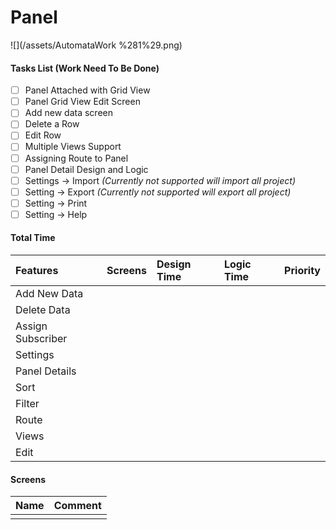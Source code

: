 # Panel

![](/assets/AutomataWork %281%29.png)

#### Tasks List \(Work Need To Be Done\)

* [ ] Panel Attached with Grid View
* [ ] Panel Grid View Edit Screen
* [ ] Add new data screen
* [ ] Delete a Row
* [ ] Edit Row
* [ ] Multiple Views Support
* [ ] Assigning Route to Panel
* [ ] Panel Detail Design and Logic
* [ ] Settings -&gt; Import _\(Currently not supported will import all project\)_
* [ ] Setting -&gt; Export _\(Currently not supported will export all project\)_
* [ ] Setting -&gt; Print
* [ ] Setting -&gt; Help

#### 

#### Total Time

| Features | Screens | Design Time | Logic Time | Priority |
| :--- | :--- | :--- | :--- | :--- |
| Add New Data |  |  |  |  |
| Delete Data |  |  |  |  |
| Assign Subscriber |  |  |  |  |
| Settings |  |  |  |  |
| Panel Details |  |  |  |  |
| Sort |  |  |  |  |
| Filter |  |  |  |  |
| Route |  |  |  |  |
| Views |  |  |  |  |
| Edit |  |  |  |  |

#### Screens

| Name | Comment |
| :--- | :--- |
|  |  |

#### 



